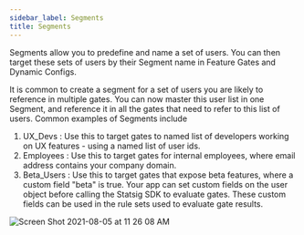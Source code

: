 ```yaml
---
sidebar_label: Segments
title: Segments
---
```


Segments allow you to predefine and name a set of users.  You can then target these sets of users by their Segment name in Feature Gates and Dynamic Configs.

It is common to create a segment for a set of users you are likely to reference in multiple gates. You can now master this user list in one Segment, and reference it in all the gates that need to refer to this list of users. Common examples of Segments include 
1. UX_Devs : Use this to target gates to named list of developers working on UX features - using a named list of user ids.
2. Employees : Use this to target gates for internal employees, where email address contains your company domain.
3. Beta_Users : Use this to target gates that expose beta features, where a custom field "beta" is true. Your app can set custom fields on the user object before calling the Statsig SDK to evaluate gates. These custom fields can be used in the rule sets used to evaluate gate results.


![Screen Shot 2021-08-05 at 11 26 08 AM](https://user-images.githubusercontent.com/74584483/128402255-56d53f55-8960-476d-b1da-0cc171f38f81.png)
